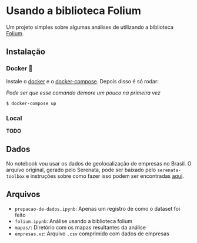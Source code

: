 # Usando a biblioteca Folium

Um projeto simples sobre algumas análises de utilizando a biblioteca [Folium]().

## Instalação

### Docker 🐳

Instale o [docker](https://docs.docker.com/engine/installation/) e o [docker-compose](https://docs.docker.com/compose/install/). Depois disso é só rodar:

_Pode ser que esse comando demore um pouco na primeira vez_
```console
$ docker-compose up
```

### Local

**TODO**

## Dados

No notebook vou usar os dados de geolocalização de empresas no Brasil. O arquivo original,  gerado pelo Serenata, pode ser baixado pelo `serenata-toolbox` e instruções sobre como fazer isso podem ser encontradas [aqui](https://github.com/datasciencebr/serenata-toolbox/blob/master/README.rst#usage).

## Arquivos

- `prepacao-de-dados.ipynb`: Apenas um registro de como o dataset foi feito
- `folium.ipynb`: Análise usando a biblioteca folium
- `mapas/`: Diretório com os mapas resultantes da análise
- `empresas.xz`: Arquivo `.csv` comprimido com dados de empresas

